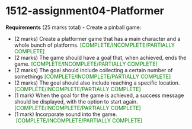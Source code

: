 # 1512-assignment04-Platformer

<b>Requirements</b> (25 marks total) - Create a pinball game: 

-   (2 marks) Create a platformer game that has a main character and a whole bunch of platforms. <span style="color:green">[COMPLETE/INCOMPLETE/PARTIALLY COMPLETE]</span>
-   (2 marks) The game should have a goal that, when achieved, ends the game. <span style="color:green">[COMPLETE/INCOMPLETE/PARTIALLY COMPLETE]</span>
-   (2 marks) The goal should include collecting a certain number of somethings <span style="color:green">[COMPLETE/INCOMPLETE/PARTIALLY COMPLETE]</span>
-   (2 marks) The goal should also include reaching a specific location. <span style="color:green">[COMPLETE/INCOMPLETE/PARTIALLY COMPLETE]</span>
-   (1 mark) When the goal for the game is achieved, a success message should be displayed, with the option to start again. <span style="color:green">[COMPLETE/INCOMPLETE/PARTIALLY COMPLETE]</span>
-   (1 mark) Incorporate sound into the game.  <span style="color:green">[COMPLETE/INCOMPLETE/PARTIALLY COMPLETE]</span>


